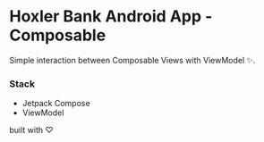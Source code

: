 # Hoxler Bank Android App - Composable

Simple interaction between Composable Views with ViewModel ✨.

### Stack
- Jetpack Compose
- ViewModel

built with ♡

